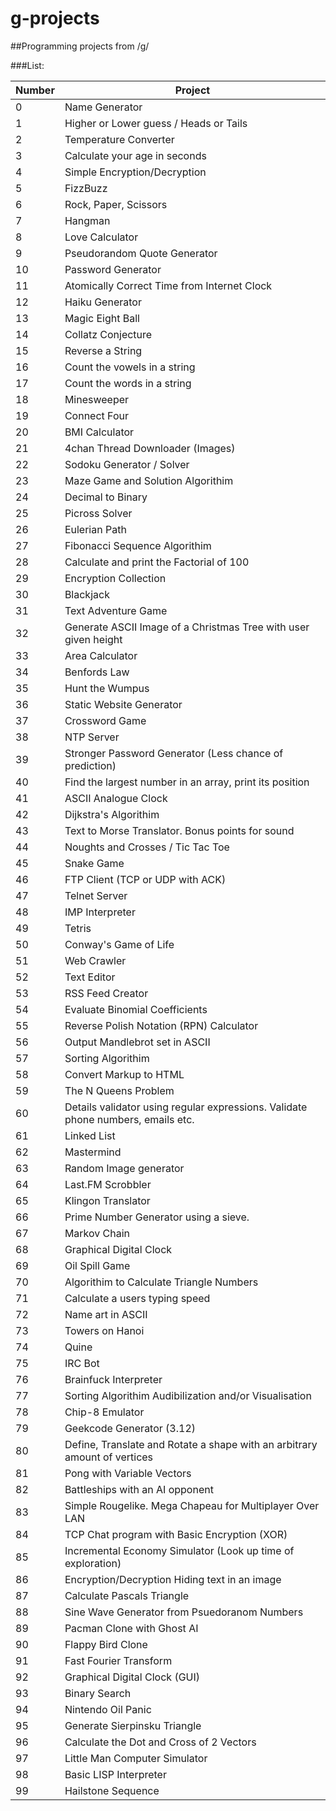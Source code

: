 g-projects
==========

##Programming projects from /g/

###List:

|Number | Project|
|-------|--------|
|0 |Name Generator|
|1 |Higher or Lower guess / Heads or Tails|
|2 |Temperature Converter|
|3 |Calculate your age in seconds|
|4 |Simple Encryption/Decryption|
|5 |FizzBuzz|
|6 |Rock, Paper, Scissors|
|7 |Hangman|
|8 |Love Calculator|
|9 |Pseudorandom Quote Generator|
|10 | Password Generator|
|11 | Atomically Correct Time from Internet Clock|
|12 | Haiku Generator|
|13 | Magic Eight Ball|
|14 | Collatz Conjecture|
|15 | Reverse a String|
|16 | Count the vowels in a string|
|17 | Count the words in a string|
|18 | Minesweeper|
|19 | Connect Four|
|20 | BMI Calculator|
|21 | 4chan Thread Downloader (Images)|
|22 | Sodoku Generator / Solver|
|23 | Maze Game and Solution Algorithim|
|24 | Decimal to Binary|
|25 | Picross Solver|
|26 | Eulerian Path|
|27 | Fibonacci Sequence Algorithim|
|28 | Calculate and print the Factorial of 100|
|29 | Encryption Collection|
|30 | Blackjack|
|31 | Text Adventure Game|
|32 | Generate ASCII Image of a Christmas Tree with user given height|
|33 | Area Calculator|
|34 | Benfords Law|
|35 | Hunt the Wumpus|
|36 | Static Website Generator|
|37 | Crossword Game|
|38 | NTP Server|
|39 | Stronger Password Generator (Less chance of prediction)|
|40 | Find the largest number in an array, print its position|
|41 | ASCII Analogue Clock|
|42 | Dijkstra's Algorithim|
|43 | Text to Morse Translator. Bonus points for sound|
|44 | Noughts and Crosses / Tic Tac Toe|
|45 | Snake Game|
|46 | FTP Client (TCP or UDP with ACK)|
|47 | Telnet Server|
|48 | IMP Interpreter|
|49 | Tetris|
|50 | Conway's Game of Life|
|51 | Web Crawler|
|52 | Text Editor|
|53 | RSS Feed Creator|
|54 | Evaluate Binomial Coefficients|
|55 | Reverse Polish Notation (RPN) Calculator|
|56 | Output Mandlebrot set in ASCII|
|57 | Sorting Algorithim|
|58 | Convert Markup to HTML|
|59 | The N Queens Problem|
|60 | Details validator using regular expressions. Validate phone numbers, emails etc.|
|61 | Linked List|
|62 | Mastermind|
|63 | Random Image generator|
|64 | Last.FM Scrobbler|
|65 | Klingon Translator|
|66 | Prime Number Generator using a sieve.|
|67 | Markov Chain|
|68 | Graphical Digital Clock|
|69 | Oil Spill Game|
|70 | Algorithim to Calculate Triangle Numbers|
|71 | Calculate a users typing speed|
|72 | Name art in ASCII|
|73 | Towers on Hanoi|
|74 | Quine|
|75 | IRC Bot|
|76 | Brainfuck Interpreter|
|77 | Sorting Algorithim Audibilization and/or Visualisation|
|78 | Chip-8 Emulator|
|79 | Geekcode Generator (3.12)|
|80 | Define, Translate and Rotate a shape with an arbitrary amount of vertices|
|81 | Pong with Variable Vectors|
|82 | Battleships with an AI opponent|
|83 | Simple Rougelike. Mega Chapeau for Multiplayer Over LAN|
|84 | TCP Chat program with Basic Encryption (XOR)|
|85 | Incremental Economy Simulator (Look up time of exploration)|
|86 | Encryption/Decryption Hiding text in an image|
|87 | Calculate Pascals Triangle|
|88 | Sine Wave Generator from Psuedoranom Numbers|
|89 | Pacman Clone with Ghost AI|
|90 | Flappy Bird Clone|
|91 | Fast Fourier Transform|
|92 | Graphical Digital Clock (GUI)|
|93 | Binary Search|
|94 | Nintendo Oil Panic|
|95 | Generate Sierpinsku Triangle|
|96 | Calculate the Dot and Cross of 2 Vectors|
|97 | Little Man Computer Simulator|
|98 | Basic LISP Interpreter|
|99 | Hailstone Sequence|
